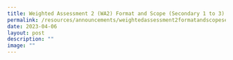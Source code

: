 ```yaml
---
title: Weighted Assessment 2 (WA2) Format and Scope (Secondary 1 to 3)
permalink: /resources/announcements/weightedassessment2formatandscopesecondary1to3/
date: 2023-04-06
layout: post
description: ""
image: ""
---
```


